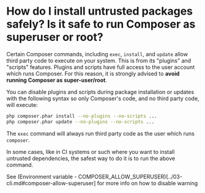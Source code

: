 # How do I install untrusted packages safely? Is it safe to run Composer as superuser or root?

Certain Composer commands, including `exec`, `install`, and `update` allow third party code to
execute on your system. This is from its "plugins" and "scripts" features. Plugins and scripts have
full access to the user account which runs Composer. For this reason, it is strongly advised to
**avoid running Composer as super-user/root**.

You can disable plugins and scripts during package installation or updates with the following
syntax so only Composer's code, and no third party code, will execute:

```sh
php composer.phar install --no-plugins --no-scripts ...
php composer.phar update --no-plugins --no-scripts ...
```

The `exec` command will always run third party code as the user which runs `composer`.

In some cases, like in CI systems or such where you want to install untrusted dependencies, the
safest way to do it is to run the above command.

See (Environment variable - COMPOSER_ALLOW_SUPERUSER)[../03-cli.md#composer-allow-superuser] 
for more info on how to disable warning
